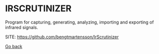 # IRSCRUTINIZER

 Program for capturing, generating, analyzing, importing
 and exporting of infrared signals.

 SITE: https://github.com/bengtmartensson/IrScrutinizer

 [Go back](https://portable-linux-apps.github.io/apps.html)
